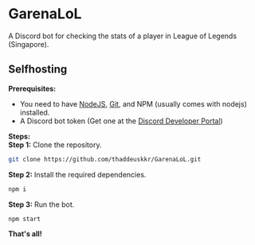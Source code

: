 # GarenaLoL
A Discord bot for checking the stats of a player in League of Legends (Singapore).

## Selfhosting

**Prerequisites:**
- You need to have [NodeJS](https://nodejs.org/en/), [Git](https://git-scm.com), and NPM (usually comes with nodejs) installed.
- A Discord bot token (Get one at the [Discord Developer Portal](https://discord.com/developers/applications))

**__Steps:__**  
**Step 1:** Clone the repository.
```sh
git clone https://github.com/thaddeuskkr/GarenaLoL.git
```
**Step 2:** Install the required dependencies.
```sh
npm i
```
**Step 3:** Run the bot.
```sh
npm start
```
**That's all!**